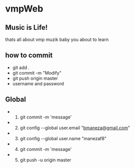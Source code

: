 # vmpWeb

## Music is Life!
thats all about vmp muzik baby you about to learn


## how to commit

+ git add .
+ git commit -m "Modify"
+ git push origin master
+ username and password

## Global 

+ 1. git commit -m 'message'
+ 2. git config --global user.email "bmaneza@gmail.com"
+ 3. git config --global user.name "manezaf8"
+ 4. git commit -m 'message'
+ 5. git push -u origin master


